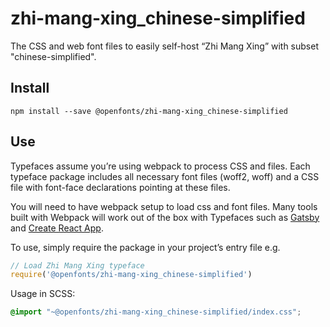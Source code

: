 
# zhi-mang-xing_chinese-simplified

The CSS and web font files to easily self-host “Zhi Mang Xing” with subset "chinese-simplified".

## Install

`npm install --save @openfonts/zhi-mang-xing_chinese-simplified`

## Use

Typefaces assume you’re using webpack to process CSS and files. Each typeface
package includes all necessary font files (woff2, woff) and a CSS file with
font-face declarations pointing at these files.

You will need to have webpack setup to load css and font files. Many tools built
with Webpack will work out of the box with Typefaces such as [Gatsby](https://github.com/gatsbyjs/gatsby)
and [Create React App](https://github.com/facebookincubator/create-react-app).

To use, simply require the package in your project’s entry file e.g.

```javascript
// Load Zhi Mang Xing typeface
require('@openfonts/zhi-mang-xing_chinese-simplified')
```

Usage in SCSS:
```scss
@import "~@openfonts/zhi-mang-xing_chinese-simplified/index.css";
```
